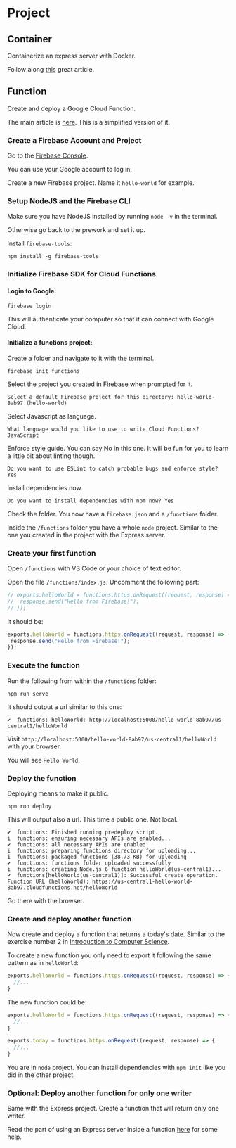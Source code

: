 # Project

## Container

Containerize an express server with Docker.

Follow along [this](https://nodejs.org/de/docs/guides/nodejs-docker-webapp/) great article.

## Function

Create and deploy a Google Cloud Function.

The main article is [here](https://firebase.google.com/docs/functions/get-started). This is a simplified version of it.

### Create a Firebase Account and Project

Go to the [Firebase Console](https://console.firebase.google.com/u/0/).

You can use your Google account to log in.

Create a new Firebase project. Name it `hello-world` for example.

### Setup NodeJS and the Firebase CLI

Make sure you have NodeJS installed by running `node -v` in the terminal.

Otherwise go back to the prework and set it up.

Install `firebase-tools`:

```shell
npm install -g firebase-tools
```

### Initialize Firebase SDK for Cloud Functions

#### Login to Google:

```shell
firebase login
```

This will authenticate your computer so that it can connect with Google Cloud.

#### Initialize a functions project:

Create a folder and navigate to it with the terminal.

```
firebase init functions
```

Select the project you created in Firebase when prompted for it.

```shell
Select a default Firebase project for this directory: hello-world-8ab97 (hello-world)
```

Select Javascript as language.

```shell
What language would you like to use to write Cloud Functions? JavaScript
```

Enforce style guide. You can say No in this one. It will be fun for you to learn a little bit about linting though.

```shell
Do you want to use ESLint to catch probable bugs and enforce style? Yes
```

Install dependencies now.

```shell
Do you want to install dependencies with npm now? Yes
```

Check the folder. You now have a `firebase.json` and a `/functions` folder.

Inside the `/functions` folder you have a whole `node` project. Similar to the one you created in the project with the Express server.

### Create your first function

Open `/functions` with VS Code or your choice of text editor.

Open the file `/functions/index.js`. Uncomment the following part:

```javascript
// exports.helloWorld = functions.https.onRequest((request, response) => {
//  response.send("Hello from Firebase!");
// });
```

It should be:

```javascript
exports.helloWorld = functions.https.onRequest((request, response) => {
 response.send("Hello from Firebase!");
});
```

### Execute the function

Run the following from within the `/functions` folder:

```shell
npm run serve
```

It should output a url similar to this one:

```shell
✔  functions: helloWorld: http://localhost:5000/hello-world-8ab97/us-central1/helloWorld
```

Visit `http://localhost:5000/hello-world-8ab97/us-central1/helloWorld` with your browser.

You will see `Hello World`.

### Deploy the function

Deploying means to make it public.

```shell
npm run deploy
```

This will output also a url. This time a public one. Not local.

```shell
✔  functions: Finished running predeploy script.
i  functions: ensuring necessary APIs are enabled...
✔  functions: all necessary APIs are enabled
i  functions: preparing functions directory for uploading...
i  functions: packaged functions (38.73 KB) for uploading
✔  functions: functions folder uploaded successfully
i  functions: creating Node.js 6 function helloWorld(us-central1)...
✔  functions[helloWorld(us-central1)]: Successful create operation.
Function URL (helloWorld): https://us-central1-hello-world-8ab97.cloudfunctions.net/helloWorld
```

Go there with the browser.

### Create and deploy another function

Now create and deploy a function that returns a today's date. Similar to the exercise number 2 in [Introduction to Computer Science](intro-cs/project.md).

To create a new function you only need to export it following the same pattern as in `helloWorld`:

```javascript
exports.helloWorld = functions.https.onRequest((request, response) => {
  //...
}
```

The new function could be:

```javascript
exports.helloWorld = functions.https.onRequest((request, response) => {
  //...
}

exports.today = functions.https.onRequest((request, response) => {
  //...
}
```

You are in `node` project. You can install dependencies with `npm init` like you did in the other project.

### Optional: Deploy another function for only one writer

Same with the Express project. Create a function that will return only one writer.

Read the part of using an Express server inside a function [here](https://firebase.google.com/docs/functions/http-events#trigger_a_function_with_an_http_request) for some help.